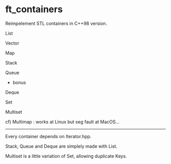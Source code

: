 # ft_containers
Reimpelement STL containers in C++98 version.

List

Vector

Map

Stack

Queue

+ bonus

Deque

Set

Multiset

cf) Multimap : works at Linux but seg fault at MacOS...

-------------------------

Every container depends on Iterator.hpp.

Stack, Queue and Deque are simplely made with List.

Multiset is a little variation of Set, allowing duplicate Keys.

